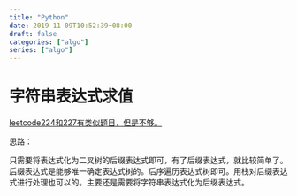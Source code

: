 ```yaml
---
title: "Python"
date: 2019-11-09T10:52:39+08:00
draft: false
categories: ["algo"]
series: ["algo"]
---
```


# 字符串表达式求值

[leetcode224和227有类似题目，但是不够。](https://blog.csdn.net/VonSdite/article/details/77428828)

思路：

只需要将表达式化为二叉树的后缀表达式即可，有了后缀表达式，就比较简单了。后缀表达式是能够唯一确定表达式树的。后序遍历表达式树即可。用栈对后缀表达式进行处理也可以的。主要还是需要将字符串表达式化为后缀表达式。

